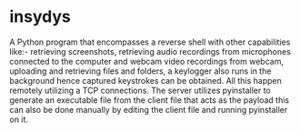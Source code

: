 # insydys
A Python program that encompasses a reverse shell with other
capabilities like:-
retrieving screenshots,
retrieving audio recordings from  microphones connected to the computer and  webcam video recordings from webcam, 
uploading and retrieving files and folders,
a keylogger also runs in the background hence captured keystrokes can be obtained.
All this happen remotely utilizing a TCP connections.
The server utilizes pyinstaller to generate an executable file from the client file that acts as the payload this can also be done manually by editing the client file  and running pyinstaller on it.

